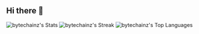 ## Hi there 👋

<!--
**bytechainz/bytechainz** is a ✨ _special_ ✨ repository because its `README.md` (this file) appears on your GitHub profile.

Here are some ideas to get you started:

- 🔭 I’m currently working on ...
- 🌱 I’m currently learning ...
- 👯 I’m looking to collaborate on ...
- 🤔 I’m looking for help with ...
- 💬 Ask me about ...
- 📫 How to reach me: ...
- 😄 Pronouns: ...
- ⚡ Fun fact: ...
-->
![bytechainz's Stats](https://github-readme-stats.vercel.app/api?username=bytechainz&theme=dracula&show_icons=true&hide_border=true&count_private=true)
![bytechainz's Streak](https://github-readme-streak-stats.herokuapp.com/?user=bytechainz&theme=dracula&hide_border=true)
![bytechainz's Top Languages](https://github-readme-stats.vercel.app/api/top-langs/?username=bytechainz&theme=dracula&show_icons=true&hide_border=true&layout=compact)

